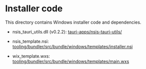 # Installer code

This directory contains Windows installer code and dependencies.

- nsis_tauri_utils.dll (v0.2.2): [tauri-apps/nsis-tauri-utils/](https://github.com/tauri-apps/nsis-tauri-utils/)

- nsis_template.nsi: [tooling/bundler/src/bundle/windows/templates/installer.nsi](https://github.com/tauri-apps/tauri/tree/dev/tooling/bundler/src/bundle/windows/templates/installer.nsi)

- wix_template.wxs: [tooling/bundler/src/bundle/windows/templates/main.wxs](https://github.com/tauri-apps/tauri/tree/dev/tooling/bundler/src/bundle/windows/templates/main.wxs)
